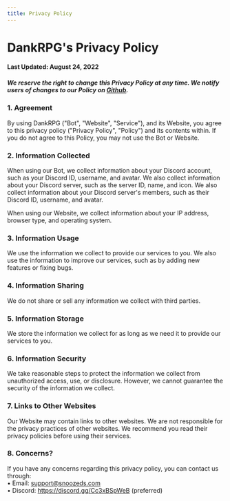 ```yaml
---
title: Privacy Policy
---
```


# DankRPG's Privacy Policy
#### Last Updated: August 24, 2022
##### We reserve the right to change this Privacy Policy at any time. We notify users of changes to our Policy on [Github](https://github.com/Snoozeds/dankrpg-web/commits/main).

### 1. Agreement
By using DankRPG ("Bot", "Website", "Service"), and its Website, you agree to this privacy policy ("Privacy Policy", "Policy") and its contents within. If you do not agree to this Policy, you may not use the Bot or Website.

### 2. Information Collected
When using our Bot, we collect information about your Discord account, such as your Discord ID, username, and avatar. We also collect information about your Discord server, such as the server ID, name, and icon. We also collect information about your Discord server's members, such as their Discord ID, username, and avatar.

When using our Website, we collect information about your IP address, browser type, and operating system.

### 3. Information Usage
We use the information we collect to provide our services to you. We also use the information to improve our services, such as by adding new features or fixing bugs.

### 4. Information Sharing
We do not share or sell any information we collect with third parties.

### 5. Information Storage
We store the information we collect for as long as we need it to provide our services to you.

### 6. Information Security
We take reasonable steps to protect the information we collect from unauthorized access, use, or disclosure. However, we cannot guarantee the security of the information we collect.

### 7. Links to Other Websites
Our Website may contain links to other websites. We are not responsible for the privacy practices of other websites. We recommend you read their privacy policies before using their services.

### 8. Concerns?
If you have any concerns regarding this privacy policy, you can contact us through: <br />
• Email: support@snoozeds.com <br />
• Discord: https://discord.gg/Cc3xBSpWeB (preferred) <br />